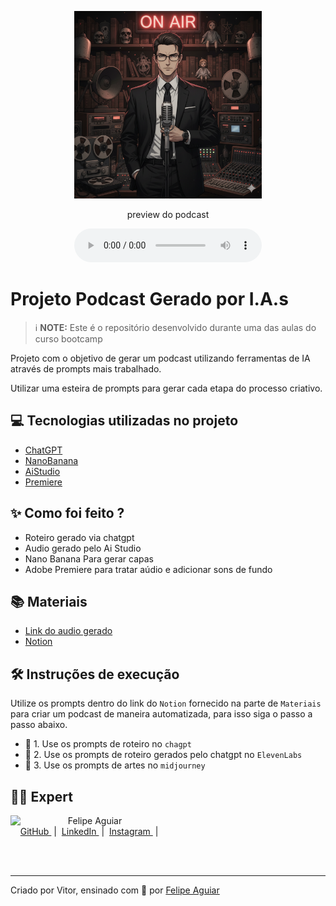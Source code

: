 <p align="center">
<img 
    src="./assets/Generated Image October 07, 2025 - 2_13PM.png"
    width="300"
/>
</p>

</a>
</p>

<p align="center">
    preview do podcast
</p>

<div align="center">
    <audio src="output/podcast_editado.MP3" controls title="Podcast editado"></audio>
</div>

# Projeto Podcast Gerado por I.A.s


 > ℹ️ **NOTE:** Este é o repositório desenvolvido durante uma das aulas do curso bootcamp

Projeto com o objetivo de gerar um podcast utilizando ferramentas de IA através de prompts mais trabalhado.

Utilizar uma esteira de prompts para gerar cada etapa do processo criativo.

## 💻 Tecnologias utilizadas no projeto

- [ChatGPT](https://chat.openai.com/) 
- [NanoBanana](https://aistudio.google.com/u/0/prompts/new_chat?model=gemini-2.5-flash-image)
- [AiStudio](https://aistudio.google.com/u/0/generate-speech)
- [Premiere](https://www.adobe.com/br/products/premiere.html)

## ✨ Como foi feito ?

- Roteiro gerado via chatgpt
- Audio gerado pelo Ai Studio
- Nano Banana Para gerar capas
- Adobe Premiere para tratar aúdio e adicionar sons de fundo

## 📚 Materiais

- [Link do audio gerado](https://drive.google.com/file/d/16uvSNFNVIVgKsDleu-C5Tw1Y7dJbxPCw/view?usp=sharing)
- [Notion](https://www.notion.so/PAS-Podcast-AI-Studio-2856954dd3468129b123e1406042cd07?source=copy_link)



## 🛠️ Instruções de execução

Utilize os prompts dentro do link do `Notion` fornecido na parte de `Materiais` para criar um podcast de maneira automatizada, para isso siga o passo a passo abaixo.

- 🤖 1. Use os prompts de roteiro no `chagpt`
- 🤖 2. Use os prompts de roteiro gerados pelo chatgpt no  `ElevenLabs`
- 🤖 3. Use os prompts de artes no `midjourney`

## 👨‍💻 Expert

<p>
    <img 
      align=left 
      margin=10 
      width=80 
      src="https://avatars.githubusercontent.com/u/37452836?v=4"
    />
    <p>&nbsp&nbsp&nbspFelipe Aguiar<br>
    &nbsp&nbsp&nbsp
    <a 
        href="https://github.com/felipeAguiarCode">
        GitHub
    </a>
    &nbsp;|&nbsp;
    <a 
        href="www.linkedin.com/in/felipe-exe">
        LinkedIn
    </a>
    &nbsp;|&nbsp;
    <a 
        href="https://www.instagram.com/felipeaguiar.exe/">
        Instagram
    </a>
    &nbsp;|&nbsp;</p>
</p>
<br/><br/>
<p>

---

Criado por Vitor, ensinado com 💜 por [Felipe Aguiar](https://github.com/felipeAguiarCode)
